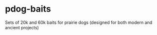 # pdog-baits
Sets of 20k and 60k baits for prairie dogs (designed for both modern and ancient projects)
